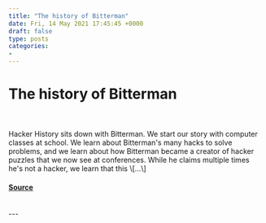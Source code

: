 ```yaml
---
title: "The history of Bitterman"
date: Fri, 14 May 2021 17:45:45 +0000
draft: false
type: posts
categories: 
- 
---
```

# The history of Bitterman

<br/>

<br/>
Hacker History sits down with Bitterman. We start our story with computer classes at school. We learn about Bitterman's many hacks to solve problems, and we learn about how Bitterman became a creator of hacker puzzles that we now see at conferences. While he claims multiple times he's not a hacker, we learn that this \[…\]

#### [Source](https://hackerhistory.com/podcast/the-history-of-bitterman/)

<br/>
---
